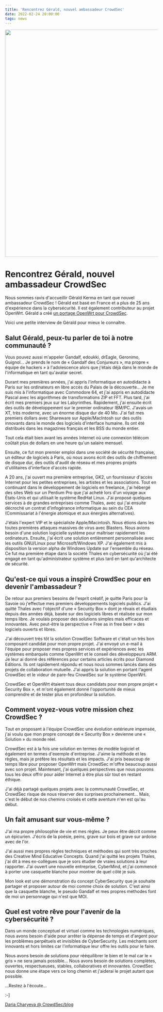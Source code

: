 ```yaml
---
title: 'Rencontrez Gérald, nouvel ambassadeur CrowdSec'
date: 2022-02-24 20:00:00
tags: news
---
```


<img src="/uploads/images/Gerald-750-×-400-px.webp" width="750px" heigth="400px">

# Rencontrez Gérald, nouvel ambassadeur CrowdSec

Nous sommes ravis d'accueillir Gérald Kerma en tant que nouvel ambassadeur CrowdSec ! Gérald est basé en France et a plus de 25 ans d'expérience dans la cybersécurité. Il est également contributeur au projet OpenWrt. Gérald a créé [un portage OpenWrt pour CrowdSec](https://openwrt.org/docs/guide-user/services/crowdsec). 

Voici une petite interview de Gérald pour mieux le connaître.

## Salut Gérald, peux-tu parler de toi à notre communauté ?

Vous pouvez aussi m'appeler Gandalf, edoukki, drEagle, Geronimo, Guignol… Je prends le nom de « Gandalf des Conjureurs », ma propre « équipe de hackers » à l'adolescence alors que j'étais déjà dans le monde de l'informatique en tant qu'avatar secret.

Durant mes premières années, j'ai appris l'informatique en autodidacte à Paris sur les ordinateurs en libre accès du Palais de la découverte… Je me suis mis à l'informatique avec Commodore 64, et j'ai appris en autodidacte Pascal avec les algorithmes de transformations ZIP et FFT. Plus tard, j'ai écrit mes premiers jeux sur les Labyrinthes. Rapidement, j'ai ensuite écrit des outils de développement sur le premier ordinateur IBM/PC. J'avais un XT, très moderne, avec un énorme disque dur de 40 Mo. J'ai fait mes premiers dollars avec Shareware sur Apple/MacIntosh sur des outils innovants dans le monde des logiciels d'interface humaine. Ils ont été distribués dans les magazines français et les BSS du monde entier.

Tout cela était bien avant les années Internet où une connexion télécom coûtait plus de dollars en une heure qu'un salaire mensuel.

Ensuite, ce fut mon premier emploi dans une société de sécurité française, un éditeur de logiciels à Paris, où nous avons écrit des outils de chiffrement de disque dur, des outils d'audit de réseau et mes propres projets d'utilitaires d'interface d'accès rapide.

A 20 ans, j'ai ouvert ma première entreprise, GK2, un fournisseur d'accès Internet pour les petites entreprises, les artistes et les associations. Tout en continuant dans le développement de logiciels en freelance, j'ai hébergé des sites Web sur un Pentium Pro que j'ai acheté lors d'un voyage aux États-Unis et qui utilisait le système RedHat Linux. J'ai proposé quelques services à de grandes entreprises comme Thales, avec qui j'ai ensuite décroché un contrat d'infogérance informatique au sein du CEA (Commissariat à l'énergie atomique et aux énergies alternatives).

J'étais l'expert VIP et le spécialiste Apple/Macintosh. Nous étions dans les toutes premières attaques massives de virus avec Blasters. Nous avions besoin d'une solution logicielle système pour maîtriser rapidement les ordinateurs. Ensuite, j'ai écrit une solution entièrement personnalisée avec les outils GNU/Linux pour Microsoft/Windows XP. J'ai également mis à disposition la version alpha de Windows Update sur l'ensemble du réseau. Ce fut ma première étape dans la société Thales en cybersécurité où j'ai été engagé en tant qu'administrateur système et plus tard en tant qu'architecte de sécurité.

## Qu'est-ce qui vous a inspiré CrowdSec pour en devenir l'ambassadeur ?

De retour aux premiers besoins de l'esprit créatif, je quitte Paris pour la Savoie où j'effectue mes premiers développements logiciels publics. J'ai quitté Thales avec l'objectif d'une « Security Box » dont je rêvais et étudiais depuis des années déjà, basée sur des logiciels libres et réalisée sur mon temps libre. Je voulais proposer des solutions simples mais efficaces et innovantes. Avec peut-être la perspective « Free as in free beer » des logiciels ouverts et libres.

J'ai découvert très tôt la solution CrowdSec Software et c'était un très bon composant candidat pour mon propre projet. J'ai envoyé un e-mail à l'équipe pour proposer mes propres services et expériences avec les systèmes embarqués comme OpenWrt et le conseil des développeurs ARM. Je leur ai donné des références pour certains articles écrits pour Diamond Editions. Ils ont rapidement répondu et nous nous sommes lancés dans des projets de collaboration mutuelle. J'ai appris la solution en portant l'agent CrowdSec et le videur de pare-feu CrowdSec sur le système OpenWrt.

CrowdSec et OpenWrt étaient tous deux candidats pour mon propre projet « Security Box », et m'ont également donné l'opportunité de mieux comprendre et de tester plus en profondeur la solution.

## Comment voyez-vous votre mission chez CrowdSec ?

Tout en proposant à l'équipe CrowdSec une évolution extérieure impensée, j'ai voulu que mon propre concept de « Security Box » devienne une « Solution » du monde réel.

CrowdSec est à la fois une solution en termes de modèle logiciel et également en termes d'exemple d'entreprise. J'aime la méthode et les règles, mais je préfère les résultats et les impacts. J'ai pris beaucoup de temps libre pour proposer OpenWrt mais CrowdSec m'offre beaucoup aussi avec son projet. Maintenant, j'ai quelques perspectives que nous pouvons tous les deux offrir pour aider Internet à être plus sûr tout en restant éthique.

J'ai déjà partagé quelques projets avec la communauté CrowdSec, et CrowdSec risque de nous réserver des surprises prochainement… Mais, c'est le début de nos chemins croisés et cette aventure n'en est qu'au début.

## Un fait amusant sur vous-même ?

J'ai ma propre philosophie de vie et mes règles. Je peux être décrit comme un épicurien. J'écris de la poésie, peins, grave sur bois et grave sur ardoise avec de l'or.

J'ai aussi mes propres règles techniques et méthodes qui sont très proches des Creative Mind Educative Concepts. Quand j'ai quitté les projets Thales, j'ai dit à mes ex-collègues que je sors étudier de vraies solutions à leur rapporter. J'ai ouvert une nouvelle entreprise, CyberMind, et j'ai commencé à porter une casquette blanche pour montrer de quel côté je suis.

Mon look est une démonstration du concept CyberSecurity que je souhaite partager et proposer autour de moi comme choix de solution. C'est ainsi que la casquette blanche, le pseudo Gandalf et mes propres méthodes font de moi un personnage qui n'est que MOI.

## Quel est votre rêve pour l'avenir de la cybersécurité ?

Dans un monde conceptuel et virtuel comme les technologies numériques, nous avons besoin d'aide pour arrêter la dépense de temps et d'argent pour les problèmes perpétuels et invisibles de CyberSecurity. Les méchants sont innovants et hors limites car l'informatique leur offre les outils pour le faire.

Nous avons besoin de solutions pour rééquilibrer le bien et le mal car le « gris » ne sera jamais possible… Nous avons besoin de solutions complètes, ouvertes, respectueuses, stables, collaboratives et innovantes. CrowdSec nous donne une étape vers ce long chemin et j'aiderai le projet autant que possible.

…Restez à l'écoute…

:-]

[Daria Charyeva @ CrowdSec/blog](https://crowdsec.net/blog/meet-gerald-new-crowdsec-ambassador/)